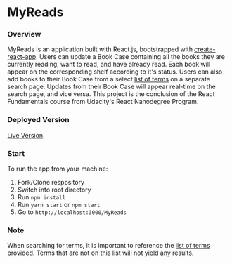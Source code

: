 # MyReads

### Overview

MyReads is an application built with React.js, bootstrapped with [create-react-app](https://github.com/facebook/create-react-app). Users can update a Book Case containing all the books they are currently reading, want to read, and have already read. Each book will appear on the corresponding shelf according to it's status. Users can also add books to their Book Case from a select [list of terms](https://github.com/udacity/reactnd-project-myreads-starter/blob/master/SEARCH_TERMS.md) on a separate search page. Updates from their Book Case will appear real-time on the search page, and vice versa. This project is the conclusion of the React Fundamentals course from Udacity's React Nanodegree Program.

### Deployed Version

[Live Version](https://benjamindanis.github.io/MyReads/).

### Start

To run the app from your machine:

1.  Fork/Clone respository
2.  Switch into root directory
3.  Run `npm install`
4.  Run `yarn start` or `npm start`
5.  Go to `http://localhost:3000/MyReads`

### Note

When searching for terms, it is important to reference the [list of terms](https://github.com/udacity/reactnd-project-myreads-starter/blob/master/SEARCH_TERMS.md) provided. Terms that are not on this list will not yield any results.
